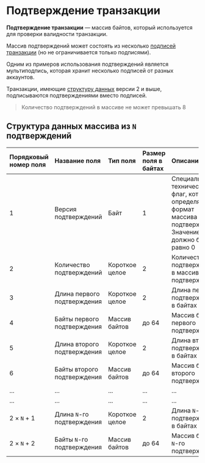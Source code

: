# Подтверждение транзакции

**Подтверждение транзакции** — массив байтов, который используется для проверки валидности транзакции.

Массив подтверждений может состоять из несколько [подписей транзакции](/blockchain/transaction-signature.md) (но не ограничивается только подписями).

Одним из примеров использования подтверждений является мультиподпись, которая хранит несколько подписей от разных аккаунтов.

Транзакции, имеющие [структуру данных](/blockchain/binary-format/transaction-binary-format.md) версии 2 и выше, подписываются подтверждениями вместо подписей.

> Количество подтверждений в массиве не может превышать 8

## Структура данных массива из `N` подтверждений

| Порядковый номер поля | Название поля | Тип поля | Размер поля в байтах | Описание поля |
| :--- | :--- | :--- | :--- | :--- |
| 1 | Версия подтверждений | Байт | 1 | Специальный технический флаг, который определяет формат массива подтверждений. <br>Значение должно быть равно 0 |
| 2 | Количество подтверждений | Короткое целое | 2 | Количество `N` подтверждений в массиве подтверждений |
| 3 | Длина первого подтверждения | Короткое целое | 2 | Длина первого подтверждения в байтах |
| 4 | Байты первого подтверждения | Массив байтов | до 64 | Массив байтов первого подтверждения |
| 5 | Длина второго подтверждения | Короткое целое | 2 | Длина второго подтверждения в байтах |
| 6 | Байты второго подтверждения | Массив байтов | до 64 | Массив байтов второго подтверждения |
| ... | ... | ... | ... | ... |
| ... | ... | ... | ... | ... |
| 2 × `N` + 1 | Длина `N`-го подтверждения | Короткое целое | 2 | Длина `N`-го подтверждения в байтах |
| 2 × `N` + 2 | Байты `N`-го подтверждения | Массив байтов | до 64 | Массив байтов `N`-го подтверждения |
